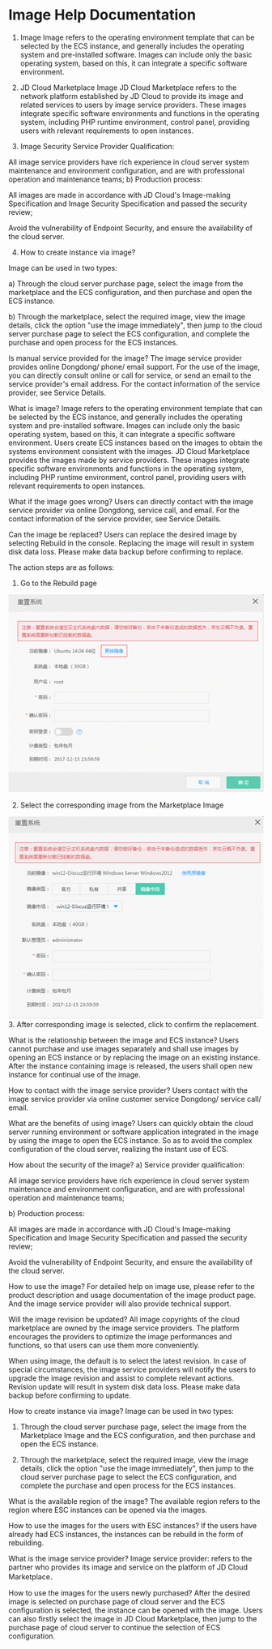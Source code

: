 # Image Help Documentation
1. Image 
Image refers to the operating environment template that can be selected by the ECS instance, and generally includes the operating system and pre-installed software. Images can include only the basic operating system, based on this, it can integrate a specific software environment. 

2. JD Cloud Marketplace Image
JD Cloud Marketplace refers to the network platform established by JD Cloud to provide its image and related services to users by image service providers. These images integrate specific software environments and functions in the operating system, including PHP runtime environment, control panel, providing users with relevant requirements to open instances.

3. Image Security
Service Provider Qualification:

All image service providers have rich experience in cloud server system maintenance and environment configuration, and are with professional operation and maintenance teams; b) Production process:

All images are made in accordance with JD Cloud's Image-making Specification and Image Security Specification and passed the security review;

Avoid the vulnerability of Endpoint Security, and ensure the availability of the cloud server.

4. How to create instance via image?

Image can be used in two types:

a) Through the cloud server purchase page, select the image from the marketplace and the ECS configuration, and then purchase and open the ECS instance.

b) Through the marketplace, select the required image, view the image details, click the option "use the image immediately", then jump to the cloud server purchase page to select the ECS configuration, and complete the purchase and open process for the ECS instances.

Is manual service provided for the image?
The image service provider provides online Dongdong/ phone/ email support. For the use of the image, you can directly consult online or call for service, or send an email to the service provider's email address. For the contact information of the service provider, see Service Details.

What is image?
Image refers to the operating environment template that can be selected by the ECS instance, and generally includes the operating system and pre-installed software. Images can include only the basic operating system, based on this, it can integrate a specific software environment. Users create ECS instances based on the images to obtain the systems environment consistent with the images. JD Cloud Marketplace provides the images made by service providers. These images integrate specific software environments and functions in the operating system, including PHP runtime environment, control panel, providing users with relevant requirements to open instances.

What if the image goes wrong?
Users can directly contact with the image service provider via online Dongdong, service call, and email. For the contact information of the service provider, see Service Details.

Can the image be replaced?
Users can replace the desired image by selecting Rebuild in the console. Replacing the image will result in system disk data loss. Please make data backup before confirming to replace.

The action steps are as follows:

1. Go to the Rebuild page

![image](https://github.com/jdcloudcom/cn/blob/edit/documentation/Marketplace/Marketplace/MarketPlace-Image/%E9%95%9C%E5%83%8F%E5%B8%AE%E5%8A%A91.png)


2. Select the corresponding image from the Marketplace Image

![image](https://github.com/jdcloudcom/cn/blob/edit/documentation/Marketplace/Marketplace/MarketPlace-Image/%E9%95%9C%E5%83%8F%E5%B8%AE%E5%8A%A92.png)
3. After corresponding image is selected, click to confirm the replacement.

What is the relationship between the image and ECS instance?
Users cannot purchase and use images separately and shall use images by opening an ECS instance or by replacing the image on an existing instance. After the instance containing image is released, the users shall open new instance for continual use of the image.

How to contact with the image service provider?
Users contact with the image service provider via online customer service Dongdong/ service call/ email.

What are the benefits of using image?
Users can quickly obtain the cloud server running environment or software application integrated in the image by using the image to open the ECS instance. So as to avoid the complex configuration of the cloud server, realizing the instant use of ECS.

How about the security of the image?
a) Service provider qualification:

All image service providers have rich experience in cloud server system maintenance and environment configuration, and are with professional operation and maintenance teams;

b) Production process:

All images are made in accordance with JD Cloud's Image-making Specification and Image Security Specification and passed the security review;

Avoid the vulnerability of Endpoint Security, and ensure the availability of the cloud server.

How to use the image?
For detailed help on image use, please refer to the product description and usage documentation of the image product page. And the image service provider will also provide technical support.

Will the image revision be updated?
All image copyrights of the cloud marketplace are owned by the image service providers. The platform encourages the providers to optimize the image performances and functions, so that users can use them more conveniently.

When using image, the default is to select the latest revision. In case of special circumstances, the image service providers will notify the users to upgrade the image revision and assist to complete relevant actions. Revision update will result in system disk data loss. Please make data backup before confirming to update.

How to create instance via image?
Image can be used in two types:

1. Through the cloud server purchase page, select the image from the Marketplace Image and the ECS configuration, and then purchase and open the ECS instance.

2. Through the marketplace, select the required image, view the image details, click the option "use the image immediately", then jump to the cloud server purchase page to select the ECS configuration, and complete the purchase and open process for the ECS instances.

What is the available region of the image?
The available region refers to the region where ESC instances can be opened via the images.

How to use the images for the users with ESC instances?
If the users have already had ECS instances, the instances can be rebuild in the form of rebuilding.

What is the image service provider?
Image service provider: refers to the partner who provides its image and service on the platform of JD Cloud Marketplace．

How to use the images for the users newly purchased?
After the desired image is selected on purchase page of cloud server and the ECS configuration is selected, the instance can be opened with the image. Users can also firstly select the image in JD Cloud Marketplace, then jump to the purchase page of cloud server to continue the selection of ECS configuration.
